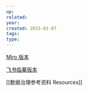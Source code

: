 ```yaml
---
up: 
related: 
year: 
created: 2025-01-07
tags: 
type:
---
```

[Miro 版本](https://miro.com/app/board/uXjVLyfCyCc=/?moveToWidget=3458764612054165792&cot=14)

[飞书临摹版本](https://rk7nrn34nu.feishu.cn/docx/HO4AducVXofNZjxDQfQcYNOCnOg?openbrd=1&doc_app_id=501&blockId=PrIHdE9wboYdLRxBxlkcZcdVnce&blockType=whiteboard&blockToken=OP5Cwc9zrh6Wq4buYimciHBnnHe#PrIHdE9wboYdLRxBxlkcZcdVnce)




[[数据治理参考资料 Resources]]